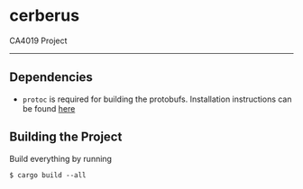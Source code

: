 # cerberus
CA4019 Project

---

## Dependencies
* `protoc` is required for building the protobufs.
Installation instructions can be found [here](https://github.com/google/protobuf)

## Building the Project

Build everything by running

```
$ cargo build --all
```
